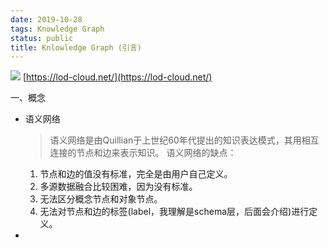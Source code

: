 ```yaml
---
date: 2019-10-28
tags: Knowledge Graph
status: public
title: Knlowledge Graph (引言)
---
```



![](./_image/lod-cloud-sm.jpg)
[https://lod-cloud.net/](https://lod-cloud.net/)

一、概念

+ 语义网络

    > 语义网络是由Quillian于上世纪60年代提出的知识表达模式，其用相互连接的节点和边来表示知识。 
    > 语义网络的缺点：
    1. 节点和边的值没有标准，完全是由用户自己定义。
    2. 多源数据融合比较困难，因为没有标准。
    3. 无法区分概念节点和对象节点。
    4. 无法对节点和边的标签(label，我理解是schema层，后面会介绍)进行定义。

+  